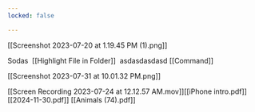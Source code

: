 ```yaml
---
locked: false

---
```


[[Screenshot 2023-07-20 at 1.19.45 PM (1).png]]

Sodas  [[Highlight File in Folder]]  asdasdasdasd [[Command]]

[[Screenshot 2023-07-31 at 10.01.32 PM.png]]

[[Screen Recording 2023-07-24 at 12.12.57 AM.mov]][[iPhone intro.pdf]] [[2024-11-30.pdf]] [[Animals (74).pdf]]